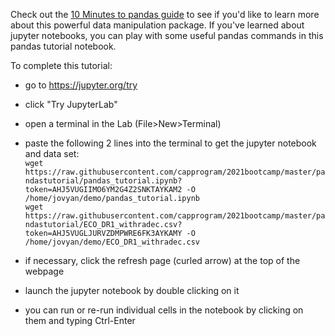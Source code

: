 Check out the [10 Minutes to pandas guide](https://pandas.pydata.org/pandas-docs/version/0.15.2/10min.html) to see if you'd like to learn more about this powerful data manipulation package. If you've learned about jupyter notebooks, you can play with some useful pandas commands in this pandas tutorial notebook.

To complete this tutorial:

 * go to https://jupyter.org/try
 * click "Try JupyterLab"
 * open a terminal in the Lab (File>New>Terminal)
 * paste the following 2 lines into the terminal to get the jupyter notebook and data set:<br/>
  `wget https://raw.githubusercontent.com/capprogram/2021bootcamp/master/pandastutorial/pandas_tutorial.ipynb?token=AHJ5VUGIIMO6YM2G4Z2SNKTAYKAM2 -O /home/jovyan/demo/pandas_tutorial.ipynb` <br/>
  `wget https://raw.githubusercontent.com/capprogram/2021bootcamp/master/pandastutorial/ECO_DR1_withradec.csv?token=AHJ5VUGLJURVZDMPWRE6FK3AYKAMY -O /home/jovyan/demo/ECO_DR1_withradec.csv`
 
 * if necessary, click the refresh page (curled arrow) at the top of the webpage
 * launch the jupyter notebook by double clicking on it
 * you can run or re-run individual cells in the notebook by clicking on them and typing Ctrl-Enter
